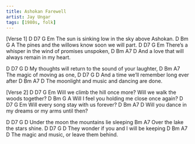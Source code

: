 ```yaml
---
title: Ashokan Farewell
artist: Jay Ungar
tags: [1980s, folk]
---
```

[Verse 1]
D                  D7         G           Em
The sun is sinking low in the sky above Ashokan.
    D             Bm            G            A
The pines and the willows know soon we will part.
          D              D7      G          Em
There’s a whisper in the wind of promises unspoken,
       D             Bm        A7          D
And a love that will always remain in my heart.

   D               D7          G             D
My thoughts will return to the sound of your laughter,
    D        Bm        A7
The magic of moving as one,
      D            D7     G         D
And a time we’ll remember long ever after
    D             Bm         A7           D
The moonlight and music and dancing are done.

[Verse 2]
        D                   D7             G                Em
Will we climb the hill once more?  Will we walk the woods together?
       D        Bm          G           A
Will I feel you holding me close once again?
     D     D7        G          Em
Will every song stay with us forever?
         D           Bm            A7          D
Will you dance in my dreams or my arms until then?

D         D7       G             D
Under the moon the mountains lie sleeping
         Bm             A7
Over the lake the stars shine.
     D         D7      G         D
They wonder if you and I will be keeping
    D          Bm         A7            D
The magic and music, or leave them behind.